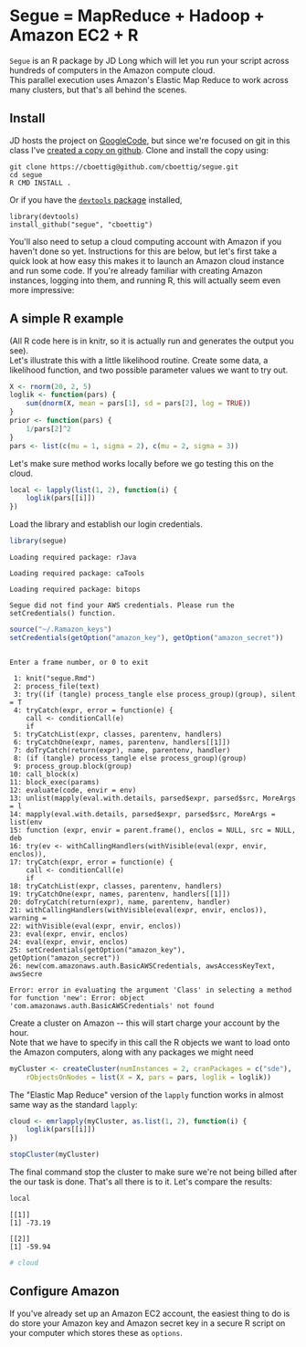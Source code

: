 

# Segue = MapReduce + Hadoop + Amazon EC2 + R

`Segue` is an R package by JD Long which will let you run your script across hundreds of computers in the Amazon compute cloud.  
This parallel execution uses Amazon's Elastic Map Reduce to work across many clusters, but that's all behind the scenes.  


## Install

JD hosts the project on [GoogleCode](http://code.google.com/p/segue/), but since we're focused on git in this class I've [created a copy on github](https://github.com/cboettig/segue).  Clone and install the copy using:

```
git clone https://cboettig@github.com/cboettig/segue.git
cd segue
R CMD INSTALL .
```

Or if you have the [`devtools` package](https://github.com/hadley/devtools) installed,

```
library(devtools)
install_github("segue", "cboettig")
```

You'll also need to setup a cloud computing account with Amazon if you haven't done so yet.  Instructions for this are below, but let's first take a quick look at how easy this makes it to launch an Amazon cloud instance and run some code.  If you're already familiar with creating Amazon instances, logging into them, and running R, this will actually seem even more impressive:



## A simple R example

(All R code here is in knitr, so it is actually run and generates the output you see).  
Let's illustrate this with a little likelihood routine.  Create some data, a likelihood function, and two possible parameter values we want to try out.  




```r
X <- rnorm(20, 2, 5)
loglik <- function(pars) {
    sum(dnorm(X, mean = pars[1], sd = pars[2], log = TRUE))
}
prior <- function(pars) {
    1/pars[2]^2
}
pars <- list(c(mu = 1, sigma = 2), c(mu = 2, sigma = 3))
```




Let's make sure method works locally before we go testing this on the cloud.  



```r
local <- lapply(list(1, 2), function(i) {
    loglik(pars[[i]])
})
```




Load the library and establish our login credentials.  



```r
library(segue)
```



```
Loading required package: rJava
```



```
Loading required package: caTools
```



```
Loading required package: bitops
```



```
Segue did not find your AWS credentials. Please run the setCredentials() function.
```



```r
source("~/.Ramazon_keys")
setCredentials(getOption("amazon_key"), getOption("amazon_secret"))
```



```

Enter a frame number, or 0 to exit   

 1: knit("segue.Rmd")
 2: process_file(text)
 3: try((if (tangle) process_tangle else process_group)(group), silent = T
 4: tryCatch(expr, error = function(e) {
    call <- conditionCall(e)
    if
 5: tryCatchList(expr, classes, parentenv, handlers)
 6: tryCatchOne(expr, names, parentenv, handlers[[1]])
 7: doTryCatch(return(expr), name, parentenv, handler)
 8: (if (tangle) process_tangle else process_group)(group)
 9: process_group.block(group)
10: call_block(x)
11: block_exec(params)
12: evaluate(code, envir = env)
13: unlist(mapply(eval.with.details, parsed$expr, parsed$src, MoreArgs = l
14: mapply(eval.with.details, parsed$expr, parsed$src, MoreArgs = list(env
15: function (expr, envir = parent.frame(), enclos = NULL, src = NULL, deb
16: try(ev <- withCallingHandlers(withVisible(eval(expr, envir, enclos)), 
17: tryCatch(expr, error = function(e) {
    call <- conditionCall(e)
    if
18: tryCatchList(expr, classes, parentenv, handlers)
19: tryCatchOne(expr, names, parentenv, handlers[[1]])
20: doTryCatch(return(expr), name, parentenv, handler)
21: withCallingHandlers(withVisible(eval(expr, envir, enclos)), warning = 
22: withVisible(eval(expr, envir, enclos))
23: eval(expr, envir, enclos)
24: eval(expr, envir, enclos)
25: setCredentials(getOption("amazon_key"), getOption("amazon_secret"))
26: new(com.amazonaws.auth.BasicAWSCredentials, awsAccessKeyText, awsSecre

```



```
Error: error in evaluating the argument 'Class' in selecting a method for function 'new': Error: object 'com.amazonaws.auth.BasicAWSCredentials' not found

```






Create a cluster on Amazon -- this will start charge your account by the hour.  
Note that we have to specify in this call the R objects we want to load onto the Amazon computers, along with any packages we might need 





```r
myCluster <- createCluster(numInstances = 2, cranPackages = c("sde"), 
    rObjectsOnNodes = list(X = X, pars = pars, loglik = loglik))
```




The "Elastic Map Reduce" version of the `lapply` function works in almost same way as the standard `lapply`:



```r
cloud <- emrlapply(myCluster, as.list(1, 2), function(i) {
    loglik(pars[[i]])
})

stopCluster(myCluster)
```




The final command stop the cluster to make sure we're not being billed after the our task is done.  That's all there is to it.  Let's compare the results:



```r
local
```



```
[[1]]
[1] -73.19

[[2]]
[1] -59.94

```



```r
# cloud
```





## Configure Amazon
If you've already set up an Amazon EC2 account, the easiest thing to do is do store your Amazon key and Amazon secret key in a secure R script on your computer which stores these as `options`. 


